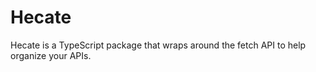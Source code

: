 # Hecate

Hecate is a TypeScript package that wraps around the fetch API to help organize your APIs.